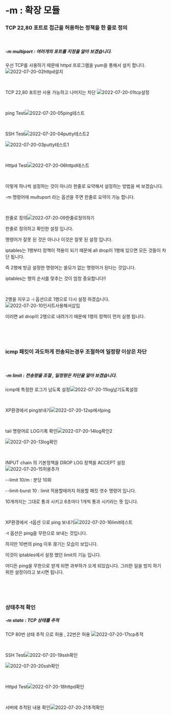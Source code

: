 # -m : 확장 모듈

### TCP 22,80 포트로 접근을 허용하는 정책을 한 줄로 정의

<br>

##### -m multiport : 여러개의 포트를 지정을 알아 보겠습니다.

우선 TCP를 사용하기 때문에 httpd 프로그램을 yum을 통해서 설치 합니다.![2022-07-20-02httpd설치](../images/2022-07-20-M/2022-07-20-02httpd설치.png)

<br>

TCP 22,80 포트만 사용 가능하고 나머지는 차단 ![2022-07-20-01tcp설정](../images/2022-07-20-M/2022-07-20-01tcp설정.png)

<br>

ping Test![2022-07-20-05ping테스트](../images/2022-07-20-M/2022-07-20-05ping테스트.png)

<br>

SSH Test![2022-07-20-04putty테스트2](../images/2022-07-20-M/2022-07-20-04putty테스트2.png)

![2022-07-20-03putty테스트1](../images/2022-07-20-M/2022-07-20-03putty테스트1.png)

<br>

Httpd Test![2022-07-20-06httpd테스트](../images/2022-07-20-M/2022-07-20-06httpd테스트.png)

<br>

이렇게 하나씩 설정하는 것이 아니라 한줄로 요약해서 설정하는 방법을 써 보겠습니다.

-m 명령어에 multuport 라는 옵션을 주면 한줄로 요약이 가능 합니다.

<br>

한줄로 정의![2022-07-20-09한줄로정의하기](../images/2022-07-20-M/2022-07-20-09한줄로정의하기.png)

한줄로 정의하고 확인한 설정 입니다.

명령어가 잘못 된 것은 아니나 이것은 잘못 된 설정 입니다.

iptables는 1행부터 정책이 적용이 되기 때문에 all drop이 1행에 있으면 모든 것들이 차단 됩니다.

즉 2행에 방금 설정한 명령어는 쓸모가 없는 명령어가 된다는 것입니다.

iptables는 행의 순서를 맞추는 것이 엄청 중요합니다!!

<br>

2행을 지우고 -i 옵션으로 1행으로 다시 설정 하겠습니다.![2022-07-20-10인서트사용해서삽입](../images/2022-07-20-M/2022-07-20-10인서트사용해서삽입.png)

이러면 all drop이 2행으로 내려가기 때문에 1행의 정책이 먼저 실행 됩니다.

<br>

<br>

<br>

### icmp 패킷이 과도하게 전송되는경우 조절하여 일정량 이상은 차단 

<br>

##### -m limit : 전송량을 조절 , 일정량은 차단을 알아 보겠습니다.

icmp에 특정한 로그가 남도록 설정![2022-07-20-11log남기도록설정](../images/2022-07-20-M/2022-07-20-11log남기도록설정.png)

<br>

XP환경에서 ping보내기![2022-07-20-12xp에서ping](../images/2022-07-20-M/2022-07-20-12xp에서ping.png)

<br>

tail 명령어로 LOG기록 확인![2022-07-20-14log확인2](../images/2022-07-20-M/2022-07-20-14log확인2.png)

![2022-07-20-13log확인](../images/2022-07-20-M/2022-07-20-13log확인.png)

<br>

INPUT  chain 의 기본정책을 DROP LOG 정책을 ACCEPT 설정![2022-07-20-15허용추가](../images/2022-07-20-M/2022-07-20-15허용추가.png)

--limit 10/m  : 분당 10회

--limit-burst 10 : limit 적용할때까지 허용할 패킷 갯수 명령어 입니다.

10개까지는 그대로 통과 시키고 6초마다 1개씩 통과 시키라는 뜻 입니다.

<br>

XP환경에서 -t옵션 으로 ping 보내기![2022-07-20-16limit테스트](../images/2022-07-20-M/2022-07-20-16limit테스트.png)

-t 옵션은 ping을 무한으로 보내는 것입니다.

하지만 10번의 ping 이후 끊기는 모습이 보입니다.

이것이 iptables에서 설정 했던 limit의 기능 입니다.

어디든 ping을 무한으로 받게 되면 과부하가 오게 되있습니다. 그러한 일을 방지 하기 위한 설정이라고 보시면 됩니다.

<br>

<br>

<br>

### 상태추적 확인

##### -m state  : TCP 상태를 추적 

TCP 80번 상태 추적 으로 허용 , 22번은 허용 ![2022-07-20-17tcp추적](../images/2022-07-20-M/2022-07-20-17tcp추적.png)

<br>

SSH Test![2022-07-20-19ssh확인](../images/2022-07-20-M/2022-07-20-19ssh확인.png)

![2022-07-20-20ssh확인](../images/2022-07-20-M/2022-07-20-20ssh확인.png)

<br>

Httpd Test![2022-07-20-18httpd확인](../images/2022-07-20-M/2022-07-20-18httpd확인.png)

<br>

서버에 추적된 내용 확인![2022-07-20-21추적확인](../images/2022-07-20-M/2022-07-20-21추적확인.png)

<br>

